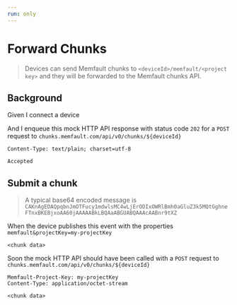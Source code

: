 ```yaml
---
run: only
---
```


# Forward Chunks

> Devices can send Memfault chunks to `<deviceId>/memfault/<project key>` and
> they will be forwarded to the Memfault chunks API.

## Background

Given I connect a device

<!-- Prepare the mock API responses. -->

And I enqueue this mock HTTP API response with status code `202` for a `POST`
request to `chunks.memfault.com/api/v0/chunks/${deviceId}`

```
Content-Type: text/plain; charset=utf-8

Accepted
```

## Submit a chunk

> A typical base64 encoded message is
> `CAKnAgEDAQpqbnJmOTFucy1mdwlsMC4wLjErODIxOWRlBmh0aGluZ3k5MQtGghneFTnxBKEBjxoAA60jAAAAABkLBQAaABGUABQAAAcAABnr9tXZ`

When the device publishes this event with the properties
`memfault&projectKey=my-projectKey`

```
<chunk data>
```

Soon the mock HTTP API should have been called with a `POST` request to
`chunks.memfault.com/api/v0/chunks/${deviceId}`

```
Memfault-Project-Key: my-projectKey
Content-Type: application/octet-stream

<chunk data>
```
